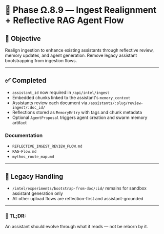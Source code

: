 # 🧠 Phase Ω.8.9 — Ingest Realignment + Reflective RAG Agent Flow

## 🧭 Objective

Realign ingestion to enhance existing assistants through reflective review, memory updates, and agent generation. Remove legacy assistant bootstrapping from ingestion flows.

---

## ✅ Completed

- `assistant_id` now required in `/api/intel/ingest`
- Embedded chunks linked to the assistant's `memory_context`
- Assistants review each document via `/assistants/:slug/review-ingest/:doc_id/`
- Reflections stored as `MemoryEntry` with tags and chunk metadata
- Optional `AgentProposal` triggers agent creation and swarm memory artifact

### Documentation
- `REFLECTIVE_INGEST_REVIEW_FLOW.md`
- `RAG-Flow.md`
- `mythos_route_map.md`

---

## 🔄 Legacy Handling

- `/intel/experiments/bootstrap-from-doc/:id/` remains for sandbox assistant generation only
- All other upload flows are reflection-first and assistant-grounded

---

### 🧠 TL;DR:
An assistant should evolve through what it reads — not be reborn by it.

